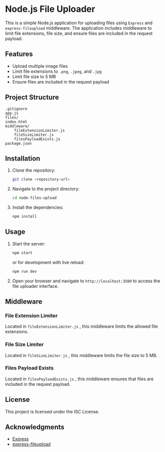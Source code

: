 
# Node.js File Uploader

This is a simple Node.js application for uploading files using `Express` and `express-fileupload` middleware. The application includes middleware to limit file extensions, file size, and ensure files are included in the request payload.

## Features

- Upload multiple image files
- Limit file extensions to `.png`, `.jpeg`, and `.jpg`
- Limit file size to 5 MB
- Ensure files are included in the request payload

## Project Structure

```
.gitignore
app.js
files/
index.html
middleware/
    fileExtensionLimiter.js
    fileSizeLimiter.js
    filesPayloadExists.js
package.json
```

## Installation

1. Clone the repository:
    ```sh
    git clone <repository-url>
    ```
2. Navigate to the project directory:
    ```sh
    cd node-files-upload
    ```
3. Install the dependencies:
    ```sh
    npm install
    ```

## Usage

1. Start the server:
    ```sh
    npm start
    ```
   or for development with live reload:
    ```sh
    npm run dev
    ```
2. Open your browser and navigate to `http://localhost:3500` to access the file uploader interface.

## Middleware

### File Extension Limiter

Located in `fileExtensionLimiter.js` , this middleware limits the allowed file extensions.

### File Size Limiter

Located in `fileSizeLimiter.js` , this middleware limits the file size to 5 MB.

### Files Payload Exists

Located in `filesPayloadExists.js` , this middleware ensures that files are included in the request payload.

## License

This project is licensed under the ISC License.

## Acknowledgments

- [Express](https://expressjs.com/)
- [express-fileupload](https://www.npmjs.com/package/express-fileupload)
